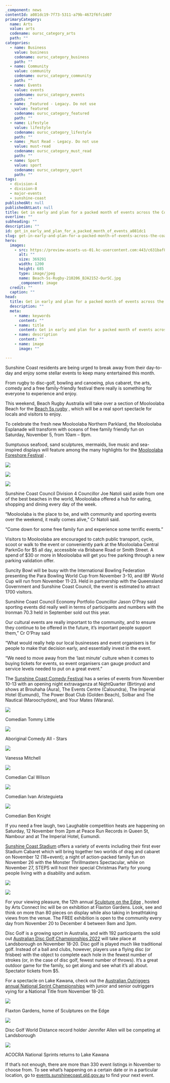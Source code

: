 ```yaml
---
_component: news
contentId: a081dc19-7f73-5311-a79b-4672f6fc1d07
primaryCategory:
  name: Arts
  value: arts
  codename: oursc_category_arts
  path: ""
categories:
  - name: Business
    value: business
    codename: oursc_category_business
    path: ""
  - name: Community
    value: community
    codename: oursc_category_community
    path: ""
  - name: Events
    value: events
    codename: oursc_category_events
    path: ""
  - name: _Featured - Legacy. Do not use
    value: featured
    codename: oursc_category_featured
    path: ""
  - name: Lifestyle
    value: lifestyle
    codename: oursc_category_lifestyle
    path: ""
  - name: _Must Read - Legacy. Do not use
    value: must-read
    codename: oursc_category_must_read
    path: ""
  - name: Sport
    value: sport
    codename: oursc_category_sport
    path: ""
tags:
  - division-4
  - division-8
  - major-events
  - sunshine-coast
publishedAt: null
publishedAtLast: null
title: Get in early and plan for a packed month of events across the Coast
overline: ""
subheading: ""
description: ""
id: get_in_early_and_plan_for_a_packed_month_of_events_a081dc1
slug: get-in-early-and-plan-for-a-packed-month-of-events-across-the-coast
hero:
  images:
    - src: https://preview-assets-us-01.kc-usercontent.com:443/c631baf8-1b46-001f-580c-d0001b68b4a8/19f75fd8-2956-4b2b-ada5-f287678094bc/Beach-5s-Rugby-210206_BJA2152-OurSC.jpg
      alt: ""
      size: 369291
      width: 1200
      height: 685
      type: image/jpeg
      name: Beach-5s-Rugby-210206_BJA2152-OurSC.jpg
      _component: image
  credit: ""
  caption: ""
head:
  title: Get in early and plan for a packed month of events across the Coast
  description: ""
  meta:
    - name: keywords
      content: ""
    - name: title
      content: Get in early and plan for a packed month of events across the Coast
    - name: description
      content: ""
    - name: image
      image: ""

---
```

Sunshine Coast residents are being urged to break away from their day-to-day and enjoy some stellar events to keep many entertained this month.

From rugby to disc-golf, bowling and canoeing, plus cabaret, the arts, comedy and a free family-friendly festival there really is something for everyone to experience and enjoy.

This weekend, Beach Rugby Australia will take over a section of Mooloolaba Beach for the [Beach 5s rugby](https://www.facebook.com/events/1164619530809485)
, which will be a real sport spectacle for locals and visitors to enjoy.

To celebrate the fresh new Mooloolaba Northern Parkland, the Mooloolaba Esplanade will transform with oceans of free family friendly fun on Saturday, November 5, from 10am – 9pm.

Sumptuous seafood, sand sculptures, mermaids, live music and sea-inspired displays will feature among the many highlights for the [Mooloolaba Foreshore Festival](https://fb.me/e/3NaBnUF3e)
.

![](https://preview-assets-us-01.kc-usercontent.com:443/c631baf8-1b46-001f-580c-d0001b68b4a8/ac8269d3-5bf0-4f74-9d3b-f66d2b123b10/Post-3-Pic-1-MFF.png)

![](https://preview-assets-us-01.kc-usercontent.com:443/c631baf8-1b46-001f-580c-d0001b68b4a8/49e1fa9d-1d49-4157-ad6f-4fed5e3a5412/MFF-Sandshapers6-1-1024x768.jpg)

![](https://preview-assets-us-01.kc-usercontent.com:443/c631baf8-1b46-001f-580c-d0001b68b4a8/081115ef-4b0e-420d-99d8-7aa4808c4324/Post-3-Pic-2-ParknGo-Mooloolaba_Parking-5-rate-1024x1024.png)

Sunshine Coast Council Division 4 Councillor Joe Natoli said aside from one of the best beaches in the world, Mooloolaba offered a hub for eating, shopping and dining every day of the week.

“Mooloolaba is the place to be, and with community and sporting events over the weekend, it really comes alive,” Cr Natoli said.

“Come down for some free family fun and experience some terrific events.”

Visitors to Mooloolaba are encouraged to catch public transport, cycle, scoot or walk to the event or conveniently park at the Mooloolaba Central ParknGo for $5 all day, accessible via Brisbane Road or Smith Street. A spend of $30 or more in Mooloolaba will get you free parking through a new parking validation offer.

Suncity Bowl will be busy with the International Bowling Federation presenting the Para Bowling World Cup from November 3-10, and IBF World Cup will run from November 11-23. Held in partnership with the Queensland Government and Sunshine Coast Council, the event is estimated to attract 1700 visitors.

Sunshine Coast Council Economy Portfolio Councillor Jason O’Pray said sporting events did really well in terms of participants and numbers with the Ironman 70.3 held in September sold out this year.

Our cultural events are really important to the community, and to ensure they continue to be offered in the future, it’s important people support them,” Cr O’Pray said

“What would really help our local businesses and event organisers is for people to make that decision early, and essentially invest in the event.

“We need to move away from the ‘last minute’ culture when it comes to buying tickets for events, so event organisers can gauge product and service levels needed to put on a great event.”

The [Sunshine Coast Comedy Festival](https://www.sunshinecoastcomedyfestival.com/)
&#x20;has a series of events from November 10-13 with an opening night extravaganza at NightQuarter (Birtinya) and shows at Brouhaha (Aura), The Events Centre (Caloundra), The Imperial Hotel (Eumundi), The Power Boat Club (Golden Beach), Solbar and The Nautical (Maroochydore), and Your Mates (Warana).

![](https://preview-assets-us-01.kc-usercontent.com:443/c631baf8-1b46-001f-580c-d0001b68b4a8/8195865d-5eee-4877-abcf-acdd3f5c468b/Lit_Live_2000-%C3%97-2000-1024x1024.png)

Comedian Tommy Little

![](https://preview-assets-us-01.kc-usercontent.com:443/c631baf8-1b46-001f-580c-d0001b68b4a8/6e493962-5a29-479e-8ac6-5fcf3c1c69ec/Aboriginal-Comedy-Allstars-Group-headshot-image-by-James-Penlides-1024x858.jpg)

Aboriginal Comedy All - Stars

![](https://preview-assets-us-01.kc-usercontent.com:443/c631baf8-1b46-001f-580c-d0001b68b4a8/548a72ab-5734-47ff-9a0f-3be1809838a0/DSC_5914-1024x1024.jpg)

Vanessa Mitchell

![](https://preview-assets-us-01.kc-usercontent.com:443/c631baf8-1b46-001f-580c-d0001b68b4a8/384996e2-1115-4395-85d1-6e5f50ac263e/Cal_2022-Show-_-Guide-Image.png-1024x1024.jpg)

Comedian Cal Wilson

![](https://preview-assets-us-01.kc-usercontent.com:443/c631baf8-1b46-001f-580c-d0001b68b4a8/fd652444-8e3a-4f8a-8267-53c980194607/MICF_HAPP_PUB_1800x1800-1-1024x1024.jpg)

Comedian Ivan Aristeguieta

![](https://preview-assets-us-01.kc-usercontent.com:443/c631baf8-1b46-001f-580c-d0001b68b4a8/71e33065-468c-4a93-98fe-231dc3cada9c/Ben-Knight-hs.png)

Comedian Ben Knight

If you need a free laugh, two Laughable competition heats are happening on Saturday, 12 November from 2pm at Peace Run Records in Queen St, Nambour and at The Imperial Hotel, Eumundi.

[Sunshine Coast Stadium](https://www.sunshinecoaststadium.com.au/whats-on/)
&#x20;offers a variety of events including their first ever Stadium Cabaret which will bring together two worlds of drag and cabaret on November 12 (18+event); a night of action-packed family fun on November 26 with the Monster Thrillmasters Spectacular, while on November 27, STEPS will host their special Christmas Party for young people living with a disability and autism.

![](https://preview-assets-us-01.kc-usercontent.com:443/c631baf8-1b46-001f-580c-d0001b68b4a8/5d9fa68f-23c3-4e59-b2f3-5edb72a4d55c/Stadium-Cabaret.jpg)

![](https://preview-assets-us-01.kc-usercontent.com:443/c631baf8-1b46-001f-580c-d0001b68b4a8/e05691cd-1f2f-4101-bb21-902a5dec5846/Monster-Thrillmaster-Spectacular-905x1024.jpg)

For your viewing pleasure, the 12th annual [Sculpture on the Edge](https://artsconnectinc.com.au/aci-events/sculpture-on-the-edge/)
, hosted by Arts Connect Inc will be on exhibition at Flaxton Gardens. Look, see and think on more than 80 pieces on display while also taking in breathtaking views from the venue. The FREE exhibition is open to the community every day from November 20 to December 4 between 9am and 3pm.

Disc Golf is a growing sport in Australia, and with 192 participants the sold out [Australian Disc Golf Championships 2022](https://www.adgc.com.au/)
&#x20;will take place at Landsborough on November 18-20. Disc golf is played much like traditional golf. Instead of a ball and clubs, however, players use a flying disc (or frisbee) with the object to complete each hole in the fewest number of strokes (or, in the case of disc golf, fewest number of throws). It’s a great outdoor game for the family, so get along and see what it’s all about. Spectator tickets from $5.

For a spectacle on Lake Kawana, check out the [Australian Outriggers annual National Sprint Championships](https://events.sunshinecoast.qld.gov.au/event/16640575-a/ao-national-sprints-championships)
&#x20;with junior and senior outriggers vying for a National Title from November 18-20.

![](https://preview-assets-us-01.kc-usercontent.com:443/c631baf8-1b46-001f-580c-d0001b68b4a8/eba8d581-360f-48cd-b25b-4dcb11189cb4/SOEE-Flaxton-Gardens-venue.jpg)

Flaxton Gardens, home of Sculptures on the Edge

![](https://preview-assets-us-01.kc-usercontent.com:443/c631baf8-1b46-001f-580c-d0001b68b4a8/dd1ddf8a-69f4-4c76-952e-f143d230ddd7/Disc-Golf-World-Distance-record-holder-Jennifer-Allen-1-1024x1024.jpg)

Disc Golf World Distance record holder Jennifer Allen will be competing at Landsborough

![](https://preview-assets-us-01.kc-usercontent.com:443/c631baf8-1b46-001f-580c-d0001b68b4a8/5972b631-f0d7-4ad2-be01-b05dcab94865/AOCRA-NAT-SPRINTS-V6-1024x539.jpg)

ACOCRA National Sprints returns to Lake Kawana

If that’s not enough, there are more than 330 event listings in November to choose from. To see what’s happening on a certain date or in a particular location, go to [events.sunshinecoast.qld.gov.au](http://events.sunshinecoast.qld.gov.au)
&#x20;to find your next event.
